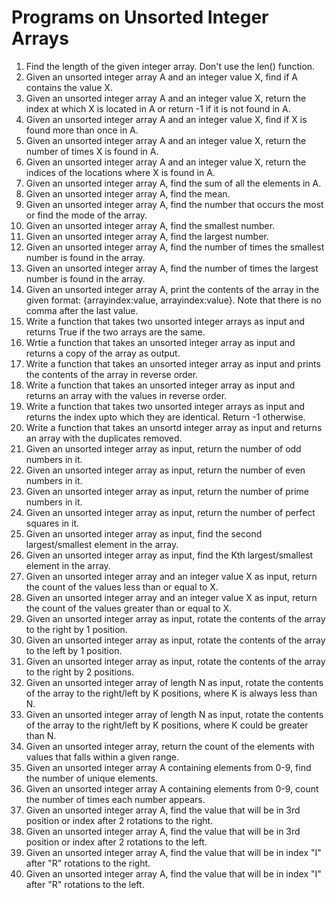 # Programs on Unsorted Integer Arrays

1. Find the length of the given integer array. Don't use the len() function.
2. Given an unsorted integer array A and an integer value X, find if A contains the value X.
3. Given an unsorted integer array A and an integer value X, return the index at which X is located in A or return -1 if it is not found in A.
4. Given an unsorted integer array A and an integer value X, find if X is found more than once in A.
5. Given an unsorted integer array A and an integer value X, return the number of times X is found in A.
6. Given an unsorted integer array A and an integer value X, return the indices of the locations where X is found in A.
7. Given an unsorted integer array A, find the sum of all the elements in A.
8. Given an unsorted integer array A, find the mean.
9. Given an unsorted integer array A, find the number that occurs the most or find the mode of the array.
10. Given an unsorted integer array A, find the smallest number.
11. Given an unsorted integer array A, find the largest number.
12. Given an unsorted integer array A, find the number of times the smallest number is found in the array.
13. Given an unsorted integer array A, find the  number of times the largest number is found in the array.
14. Given an unsorted integer array A, print the contents of the array in the given format: {arrayindex:value, arrayindex:value}. Note that there is no comma after the last value. 
15. Write a function that takes two unsorted integer arrays as input and returns True if the two arrays are the same.
16. Wrtie a function that takes an unsorted integer array as input and returns a copy of the array as output.
17. Write a function that takes an unsorted integer array as input and prints the contents of the array in reverse order.
18. Write a function that takes an unsorted integer array as input and returns an array with the values in reverse order.
19. Write a function that takes two unsorted integer arrays as input and returns the index upto which they are identical. Return -1 otherwise. 
20. Write a function that takes an unsortd integer array as input and returns an array with the duplicates removed.
21. Given an unsorted integer array as input,  return the number of odd numbers in it.
22.  Given an unsorted integer array as input,  return the number of even numbers in it.
23.  Given an unsorted integer array as input,  return the number of prime numbers in it.
24.  Given an unsorted integer array as input,  return the number of perfect squares in it.
25.  Given an unsorted integer array as input,  find the second largest/smallest element in the array.
26. Given an unsorted integer array as input,  find the Kth largest/smallest element in the array.
27. Given an unsorted integer array and an integer value X as input, return the count of the values less than or equal to X. 
28. Given an unsorted integer array and an integer value X as input, return the count of the values greater than or equal to X.
29. Given an unsorted integer array as input, rotate the contents of the array to the right by 1 position.
30. Given an unsorted integer array as input, rotate the contents of the array to the left by 1 position.
31. Given an unsorted integer array as input, rotate the contents of the array to the right by 2 positions.
32. Given an unsorted integer array of length N as input, rotate the contents of the array to the right/left by K positions, where K is always less than N. 
33. Given an unsorted integer array of length N as input, rotate the contents of the array to the right/left by K positions, where K could be greater than N.
34. Given an unsorted integer array, return the count of the elements with values that falls within a given range.
35. Given an unsorted integer array A containing elements from 0-9, find the number of unique elements.
36. Given an unsorted integer array A containing elements from 0-9, count the number of times each number appears.
37. Given an unsorted integer array A, find the value that will be in 3rd position or index after 2 rotations to the right.
38. Given an unsorted integer array A, find the value that will be in 3rd position or index after 2 rotations to the left.
39. Given an unsorted integer array A, find the value that will be in index "I" after "R" rotations to the right. 
40. Given an unsorted integer array A, find the value that will be in index "I" after "R" rotations to the left.
